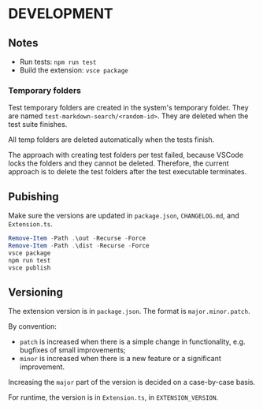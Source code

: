 # DEVELOPMENT

## Notes

- Run tests: `npm run test`
- Build the extension: `vsce package`

### Temporary folders

Test temporary folders are created in the system's temporary folder. They are named `test-markdown-search/<random-id>`. They are deleted when the test suite finishes.

All temp folders are deleted automatically when the tests finish.

The approach with creating test folders per test failed, because VSCode locks the folders and they cannot be deleted. Therefore, the current approach is to delete the test folders after the test executable terminates.

## Pubishing

Make sure the versions are updated in `package.json`, `CHANGELOG.md`, and `Extension.ts`.

```PowerShell
Remove-Item -Path .\out -Recurse -Force
Remove-Item -Path .\dist -Recurse -Force
vsce package
npm run test
vsce publish
```

## Versioning

The extension version is in `package.json`. The format is `major.minor.patch`.

By convention:

- `patch` is increased when there is a simple change in functionality, e.g. bugfixes of small improvements;
- `minor` is increased when there is a new feature or a significant improvement.

Increasing the `major` part of the version is decided on a case-by-case basis.

For runtime, the version is in `Extension.ts`, in `EXTENSION_VERSION`.
